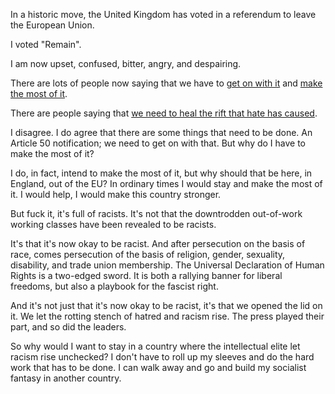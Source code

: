 [brutal]: #title "It's the Racism, dur"
[brutal]: #author "David Jones"
[brutal]: #date "2016-06-28"

In a historic move,
the United Kingdom has voted in a referendum
to leave the European Union.

I voted "Remain".

I am now upset, confused, bitter, angry, and despairing.

There are lots of people now saying that we have to
[get on with it](https://twitter.com/JohnMannMP/status/746090274456215555)
and [make the most of it](https://twitter.com/KateHoeyMP/status/747452555169566720).

There are people saying that [we
need to heal the rift that hate has caused](https://www.theguardian.com/commentisfree/2016/jun/25/brexit-crisis-voting-reform-britain).

I disagree.
I do agree that there are some things that need to be done.
An Article 50 notification; we need to get on with that.
But why do I have to make the most of it?

I do, in fact, intend to make the most of it,
but why should that be here, in England, out of the EU?
In ordinary times I would stay and make the most of it.
I would help, I would make this country stronger.

But fuck it, it's full of racists.
It's not that the downtrodden out-of-work working classes
have been revealed to be racists.

It's that it's now okay to be racist.
And after persecution on the basis of race,
comes persecution of the basis of religion, gender, sexuality,
disability, and trade union membership.
The Universal Declaration of Human Rights is a two-edged sword.
It is both a rallying banner for liberal freedoms,
but also a playbook for the fascist right.

And it's not just that it's now okay to be racist,
it's that we opened the lid on it.
We let the rotting stench of hatred and racism rise.
The press played their part, and so did the leaders.

So why would I want to stay in a country where
the intellectual elite let racism rise unchecked?
I don't have to roll up my sleeves and
do the hard work that has to be done.
I can walk away and go and
build my socialist fantasy in another country.

